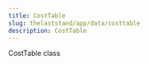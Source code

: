 ```yaml
---
title: CostTable
slug: thelaststand/app/data/costtable
description: CostTable
---
```


CostTable class
